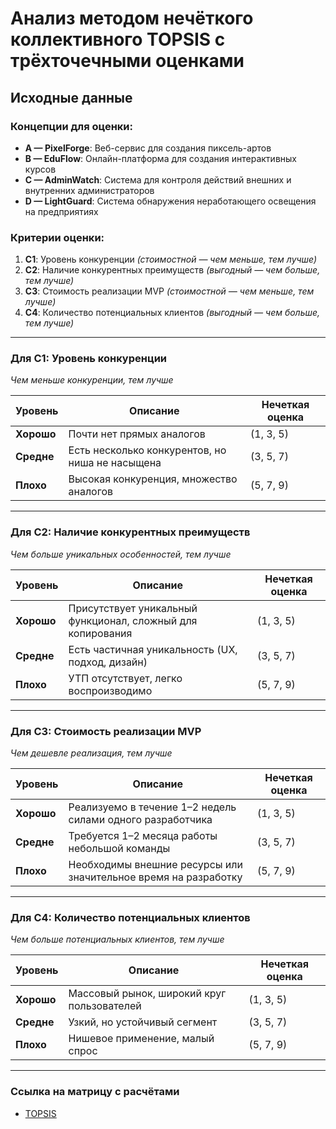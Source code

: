 # Анализ методом нечёткого коллективного TOPSIS с трёхточечными оценками

## Исходные данные

### Концепции для оценки:
- **A — PixelForge**: Веб-сервис для создания пиксель-артов  
- **B — EduFlow**: Онлайн-платформа для создания интерактивных курсов  
- **C — AdminWatch**: Система для контроля действий внешних и внутренних администраторов  
- **D — LightGuard**: Система обнаружения неработающего освещения на предприятиях  

### Критерии оценки:
1. **C1**: Уровень конкуренции *(стоимостной — чем меньше, тем лучше)*  
2. **C2**: Наличие конкурентных преимуществ *(выгодный — чем больше, тем лучше)*  
3. **C3**: Стоимость реализации MVP *(стоимостной — чем меньше, тем лучше)*  
4. **C4**: Количество потенциальных клиентов *(выгодный — чем больше, тем лучше)*  

---

### Для C1: Уровень конкуренции  
*Чем меньше конкуренции, тем лучше*

| Уровень | Описание | Нечеткая оценка |
|----------|-----------|-----------------|
| **Хорошо** | Почти нет прямых аналогов | (1, 3, 5) |
| **Средне** | Есть несколько конкурентов, но ниша не насыщена | (3, 5, 7) |
| **Плохо** | Высокая конкуренция, множество аналогов | (5, 7, 9) |

---

### Для C2: Наличие конкурентных преимуществ  
*Чем больше уникальных особенностей, тем лучше*

| Уровень | Описание | Нечеткая оценка |
|----------|-----------|-----------------|
| **Хорошо** | Присутствует уникальный функционал, сложный для копирования | (1, 3, 5) |
| **Средне** | Есть частичная уникальность (UX, подход, дизайн) | (3, 5, 7) |
| **Плохо** | УТП отсутствует, легко воспроизводимо | (5, 7, 9) |

---

### Для C3: Стоимость реализации MVP  
*Чем дешевле реализация, тем лучше*

| Уровень | Описание | Нечеткая оценка |
|----------|-----------|-----------------|
| **Хорошо** | Реализуемо в течение 1–2 недель силами одного разработчика | (1, 3, 5) |
| **Средне** | Требуется 1–2 месяца работы небольшой команды | (3, 5, 7) |
| **Плохо** | Необходимы внешние ресурсы или значительное время на разработку | (5, 7, 9) |

---

### Для C4: Количество потенциальных клиентов  
*Чем больше потенциальных клиентов, тем лучше*

| Уровень | Описание | Нечеткая оценка |
|----------|-----------|-----------------|
| **Хорошо** | Массовый рынок, широкий круг пользователей | (1, 3, 5) |
| **Средне** | Узкий, но устойчивый сегмент | (3, 5, 7) |
| **Плохо** | Нишевое применение, малый спрос | (5, 7, 9) |

---

### Ссылка на матрицу с расчётами
* [TOPSIS](https://docs.google.com/spreadsheets/d/1KLoI1CkRL7sUFFDcZBfUD9XB5xct3Pj3ClqUOf7bVzU/edit?usp=sharing)
